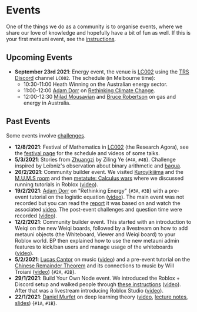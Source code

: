 # Events

One of the things we do as a community is to organise events, where we share our love of knowledge and hopefully have a bit of fun as well. 
If this is your first metauni event, see the [instructions](https://metauni.org/posts/instructions/instructions).

## Upcoming Events

* **September 23rd 2021**: Energy event, the venue is [LC002](https://www.roblox.com/games/7168699181/metauni-LC002-Research-Agora) using the [TRS Discord](https://discord.gg/9yBaAxPSK8) channel `LC002`. The schedule (in Melbourne time):
    * 10:30-11:00 Heath Winning on the Australian energy sector.
    * 11:00-12:00 [Adam Dorr](http://www.adamdorr.com/about/) on [Rethinking Climate Change](https://www.rethinkx.com/climate-implications).
    * 12:00-12:30 [Milad Mousavian](https://au.linkedin.com/in/milad-mousavian-3a9962a4) and [Bruce Robertson](https://au.linkedin.com/in/milad-mousavian-3a9962a4) on gas and energy in Australia.
    
## Past Events

Some events involve [challenges](http://metauni.org/posts/challenges/challenges). 

* **12/8/2021**: Festival of Mathematics in [LC002](https://www.roblox.com/games/7168699181/metauni-LC002-Research-Agora) (the Research Agora), see the [festival page](https://metauni.org/posts/festival/festival) for the schedule and videos of some talks.
* **5/3/2021**: Stories from [Zhuangzi](https://en.wikipedia.org/wiki/Zhuangzi_(book)) by Ziling Ye {`#4A`, `#4B`}. Challenge inspired by Leibniz's observation about binary arithmetic and [bagua](http://www.leibniz-translations.com/binary.htm). 
* **26/2/2021**: Community builder event. We visited [Kuroyikijima](https://www.roblox.com/games/6343445246/Kuroyukijima) and the [M.U.M.S room](https://www.roblox.com/games/6313764558/The-M-U-M-S-Room) and then [metatute: Calculus wars](https://www.roblox.com/games/6425413374/metatute-Calculus-wars) where we discussed running tutorials in Roblox ([video](https://youtu.be/IlwRuAO1v8o)).
* **19/2/2021**: [Adam Dorr](http://www.adamdorr.com/about/) on "Rethinking Energy" {`#3A`, `#3B`} with a pre-event tutorial on the logistic equation ([video](https://youtu.be/tJYizX7D5ig)). The main event was not recorded but you can read the [report](https://www.rethinkx.com/energy) it was based on and watch the associated [video](https://youtu.be/6zgwiQ6BoLA). The post-event challenges and question time were recorded ([video](https://youtu.be/4RMlWp79aLA)).
* **12/2/2021**: Community builder event. This started with an introduction to Weiqi on the new Weiqi boards, followed by a livestream on how to add metauni objects (the Whiteboard, Viewer and Weiqi board) to your Roblox world. BP then explained how to use the new metauni admin features to kick/ban users and manage usage of the whiteboards ([video](https://youtu.be/ZTB9tLb5Y-c)).
* **5/2/2021**: [Lucas Cantor](https://www.lucascantormusic.com/) on music ([video](https://youtu.be/BNbJEQptKk4)) and a pre-event tutorial on the [Chinese Remainder Theorem](https://en.wikipedia.org/wiki/Chinese_remainder_theorem) and its connections to music by Will Troiani ([video](https://youtu.be/SuBBHUjOywM)) {`#2A`, `#2B`}.
* **29/1/2021**: Build Your Own Node event. We introduced the Roblox + Discord setup and walked people through [these instructions](http://metauni.org/posts/make-your-own/make-your-own) ([video](https://youtu.be/TDmMeR6O350)). After that was a livestream introducing Roblox Studio ([video](https://youtu.be/W0SIAygiITs)).
* **22/1/2021**: [Daniel Murfet](http://www.therisingsea.org) on deep learning theory ([video](https://youtu.be/xNqGxgiP0Cc), [lecture notes](https://www.dropbox.com/s/tc3mmw69lkqprta/DLT%20Lecture%201.pdf?dl=0), [slides](https://www.dropbox.com/s/g3yqxuy7pbvcv17/DLT1talk.pdf?dl=0)) {`#1A`, `#1B`}.
